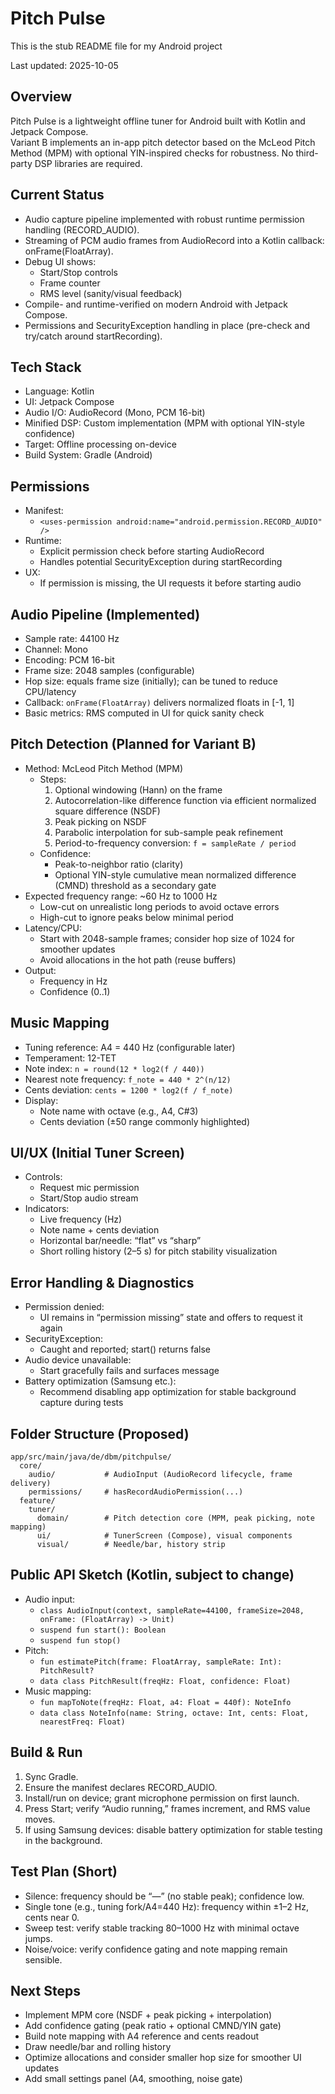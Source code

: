 # Pitch Pulse

This is the stub README file for my Android project

Last updated: 2025-10-05

## Overview

Pitch Pulse is a lightweight offline tuner for Android built with Kotlin and Jetpack Compose.  
Variant B implements an in-app pitch detector based on the McLeod Pitch Method (MPM) with optional YIN-inspired checks for robustness. No third-party DSP libraries are required.

## Current Status

- Audio capture pipeline implemented with robust runtime permission handling (RECORD_AUDIO).
- Streaming of PCM audio frames from AudioRecord into a Kotlin callback: onFrame(FloatArray).
- Debug UI shows:
  - Start/Stop controls
  - Frame counter
  - RMS level (sanity/visual feedback)
- Compile- and runtime-verified on modern Android with Jetpack Compose.
- Permissions and SecurityException handling in place (pre-check and try/catch around startRecording).

## Tech Stack

- Language: Kotlin
- UI: Jetpack Compose
- Audio I/O: AudioRecord (Mono, PCM 16-bit)
- Minified DSP: Custom implementation (MPM with optional YIN-style confidence)
- Target: Offline processing on-device
- Build System: Gradle (Android)

## Permissions

- Manifest:
  - `<uses-permission android:name="android.permission.RECORD_AUDIO" />`
- Runtime:
  - Explicit permission check before starting AudioRecord
  - Handles potential SecurityException during startRecording
- UX:
  - If permission is missing, the UI requests it before starting audio

## Audio Pipeline (Implemented)

- Sample rate: 44100 Hz
- Channel: Mono
- Encoding: PCM 16-bit
- Frame size: 2048 samples (configurable)
- Hop size: equals frame size (initially); can be tuned to reduce CPU/latency
- Callback: `onFrame(FloatArray)` delivers normalized floats in [-1, 1]
- Basic metrics: RMS computed in UI for quick sanity check

## Pitch Detection (Planned for Variant B)

- Method: McLeod Pitch Method (MPM)
  - Steps:
    1) Optional windowing (Hann) on the frame
    2) Autocorrelation-like difference function via efficient normalized square difference (NSDF)
    3) Peak picking on NSDF
    4) Parabolic interpolation for sub-sample peak refinement
    5) Period-to-frequency conversion: `f = sampleRate / period`
  - Confidence:
    - Peak-to-neighbor ratio (clarity)
    - Optional YIN-style cumulative mean normalized difference (CMND) threshold as a secondary gate
- Expected frequency range: ~60 Hz to 1000 Hz
  - Low-cut on unrealistic long periods to avoid octave errors
  - High-cut to ignore peaks below minimal period
- Latency/CPU:
  - Start with 2048-sample frames; consider hop size of 1024 for smoother updates
  - Avoid allocations in the hot path (reuse buffers)
- Output:
  - Frequency in Hz
  - Confidence (0..1)

## Music Mapping

- Tuning reference: A4 = 440 Hz (configurable later)
- Temperament: 12-TET
- Note index: `n = round(12 * log2(f / 440))`
- Nearest note frequency: `f_note = 440 * 2^(n/12)`
- Cents deviation: `cents = 1200 * log2(f / f_note)`
- Display:
  - Note name with octave (e.g., A4, C#3)
  - Cents deviation (±50 range commonly highlighted)

## UI/UX (Initial Tuner Screen)

- Controls:
  - Request mic permission
  - Start/Stop audio stream
- Indicators:
  - Live frequency (Hz)
  - Note name + cents deviation
  - Horizontal bar/needle: “flat” vs “sharp”
  - Short rolling history (2–5 s) for pitch stability visualization

## Error Handling & Diagnostics

- Permission denied:
  - UI remains in “permission missing” state and offers to request it again
- SecurityException:
  - Caught and reported; start() returns false
- Audio device unavailable:
  - Start gracefully fails and surfaces message
- Battery optimization (Samsung etc.):
  - Recommend disabling app optimization for stable background capture during tests

## Folder Structure (Proposed)

```
app/src/main/java/de/dbm/pitchpulse/
  core/
    audio/           # AudioInput (AudioRecord lifecycle, frame delivery)
    permissions/     # hasRecordAudioPermission(...)
  feature/
    tuner/
      domain/        # Pitch detection core (MPM, peak picking, note mapping)
      ui/            # TunerScreen (Compose), visual components
      visual/        # Needle/bar, history strip
```

## Public API Sketch (Kotlin, subject to change)

- Audio input:
  - `class AudioInput(context, sampleRate=44100, frameSize=2048, onFrame: (FloatArray) -> Unit)`
  - `suspend fun start(): Boolean`
  - `suspend fun stop()`
- Pitch:
  - `fun estimatePitch(frame: FloatArray, sampleRate: Int): PitchResult?`
  - `data class PitchResult(freqHz: Float, confidence: Float)`
- Music mapping:
  - `fun mapToNote(freqHz: Float, a4: Float = 440f): NoteInfo`
  - `data class NoteInfo(name: String, octave: Int, cents: Float, nearestFreq: Float)`

## Build & Run

1) Sync Gradle.
2) Ensure the manifest declares RECORD_AUDIO.
3) Install/run on device; grant microphone permission on first launch.
4) Press Start; verify “Audio running,” frames increment, and RMS value moves.
5) If using Samsung devices: disable battery optimization for stable testing in the background.

## Test Plan (Short)

- Silence: frequency should be “—” (no stable peak); confidence low.
- Single tone (e.g., tuning fork/A4=440 Hz): frequency within ±1–2 Hz, cents near 0.
- Sweep test: verify stable tracking 80–1000 Hz with minimal octave jumps.
- Noise/voice: verify confidence gating and note mapping remain sensible.

## Next Steps

- Implement MPM core (NSDF + peak picking + interpolation)
- Add confidence gating (peak ratio + optional CMND/YIN gate)
- Build note mapping with A4 reference and cents readout
- Draw needle/bar and rolling history
- Optimize allocations and consider smaller hop size for smoother UI updates
- Add small settings panel (A4, smoothing, noise gate)
